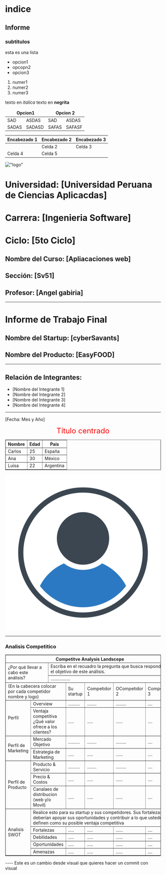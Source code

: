 # indice
## Informe
### subtitulos

esta es una lista 
- opcion1
- opcopn2
- opcion3

1. numer1
2. numer2
3. numer3

texto en *italica*
texto en **negrita**


<table>
<thead>
<tr>
<th colspan="2" style="border:2px">Opcion1 </th>
<th colspan="2" style="border:2px">Opcion 2 </th>
</tr>
</thead>
    <tr>
        <td>SAD</td>
        <td>ASDAS</td>
        <td>SAD</td>
        <td>ASDAS</td>
    </tr>
    <tr>
        <td>SADAS</td>
        <td>SADASD</td>
        <td>SAFAS</td>
        <td>SAFASF</td>
    </tr>
    
</table>


| Encabezado 1 | Encabezado 2 | Encabezado 3 |
|--------------|--------------|--------------|
|     | Celda 2      | Celda 3      |
| Celda 4      | Celda 5      |     |

!["logo"](https://upload.wikimedia.org/wikipedia/commons/f/fc/UPC_logo_transparente.png)

# Universidad: [Universidad Peruana de Ciencias Aplicacdas]
# Carrera: [Ingenieria Software]
# Ciclo: [5to Ciclo]

## Nombre del Curso: [Apliacaciones web]
## Sección: [Sv51]
## Profesor: [Angel gabiria]

---

# Informe de Trabajo Final

## Nombre del Startup: [cyberSavants]
## Nombre del Producto: [EasyFOOD]

---

## Relación de Integrantes:
- [Nombre del Integrante 1]
- [Nombre del Integrante 2]
- [Nombre del Integrante 3]
- [Nombre del Integrante 4]

---

[Fecha: Mes y Año]


<p style="text-align:center; color: red"><span style="font-size:24px;">Título centrado</span></p>

<table border="1" align="center">
  <tr>
    <th>Nombre</th>
    <th>Edad</th>
    <th>País</th>
  </tr>
  <tr>
    <td>Carlos</td>
    <td>25</td>
    <td>España</td>
  </tr>
  <tr>
    <td>Ana</td>
    <td>30</td>
    <td>México</td>
  </tr>
  <tr>
    <td>Luisa</td>
    <td>22</td>
    <td>Argentina</td>
  </tr>
</table>
</div>

!["ususario"](./img/usuario.png)

----
### Analisis Competitico
<table border="1px">
        <thead>
            <th colspan="11">Competitve Analysis Landscepe</th>
        </thead>
        <tbody>
            <tr>
                <td rowspan="2" colspan="2">¿Por qué llevar a
                    cabo este análisis?</td>
                <td colspan="9">Escriba en el recuadro la pregunta que busca responder o el objetivo de
                    este análisis.</td>
            </tr>
            <tr>
                <td colspan="9">.................</td> 
            </tr>
            <tr>
                <td colspan="3">(En la cabecera colocar por
                    cada competidor nombre y
                    logo)</td>
                <td colspan="2">Su startup</td>
                <td colspan="2">Competidor 1</td>
                <td colspan="2">OCompetidor 2</td>
                <td colspan="2">Competidor 3</td>
            </tr>
            <tr>
                <td rowspan="2" colspan="1">Perfil</td>
                <td colspan="2">Overview</td>
                <td colspan="2">..........</td>
                <td colspan="2">........</td>
                <td colspan="2">.........</td>
                <td colspan="2">....</td>
            </tr>
            <tr>
                <td colspan="2">Ventaja
                    competitiva
                    ¿Qué valor
                    ofrece a los
                    clientes?</td>
                <td colspan="2">.....</td>
                <td colspan="2">.....</td>
                <td colspan="2">......</td>
                <td colspan="2">....</td>
            </tr>
            <tr>
                <td rowspan="2" colspan="1">Perfil de Marketing</td>
                <td colspan="2">Mercado Objetivo</td>
                <td colspan="2">..........</td>
                <td colspan="2">........</td>
                <td colspan="2">.........</td>
                <td colspan="2">....</td>
            </tr>
            <tr>
                <td colspan="2">Estrategia de Marketing</td>
                <td colspan="2">.....</td>
                <td colspan="2">.....</td>
                <td colspan="2">......</td>
                <td colspan="2">....</td>
            </tr>
            <tr>
                <td rowspan="3" colspan="1">Perfil de Producto</td>
                <td colspan="2">Producto & Servicio</td>
                <td colspan="2">..........</td>
                <td colspan="2">........</td>
                <td colspan="2">.........</td>
                <td colspan="2">....</td>
            </tr>
            <tr>
                <td colspan="2">Precio & Costos  </td>
                <td colspan="2">.....</td>
                <td colspan="2">.....</td>
                <td colspan="2">......</td>
                <td colspan="2">....</td>
            </tr>
            <tr>
                <td colspan="2">Canalaes de distribucion (web y/o Movil)</td>
                <td colspan="2">.....</td>
                <td colspan="2">.....</td>
                <td colspan="2">......</td>
                <td colspan="2">....</td>
            </tr>
            <tr>
                <td rowspan="5">Analisis SWOT</td>
                <td colspan="10">Realice esto para su startup y sus competidores. Sus fortalezas deberían apoyar sus
                    oportunidades y contribuir a lo que ustedes definen como su posible ventaja
                    competitiva</td>
            </tr>
            <tr>
                <td colspan="2">Fortalezas</td>
                <td colspan="2">.....</td>
                <td colspan="2">.....</td>
                <td colspan="2">......</td>
                <td colspan="2">....</td>
            </tr>
            <tr>
                <td colspan="2">Debilidades</td>
                <td colspan="2">.....</td>
                <td colspan="2">.....</td>
                <td colspan="2">......</td>
                <td colspan="2">....</td>
            </tr>
            <tr>
                <td colspan="2">Oportunidades</td>
                <td colspan="2">.....</td>
                <td colspan="2">.....</td>
                <td colspan="2">......</td>
                <td colspan="2">....</td>
            </tr>
            <tr>
                <td colspan="2">Amenazas</td>
                <td colspan="2">.....</td>
                <td colspan="2">.....</td>
                <td colspan="2">......</td>
                <td colspan="2">....</td>
            </tr>
        </tbody>
    </table>
    ----
    Este es un cambio desde visual que  quieres hacer un commit con visual